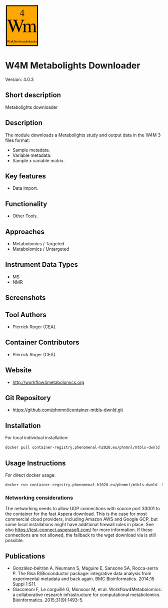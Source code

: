 <!-- Guidance: see https://github.com/phnmnl/phenomenal-h2020/wiki/The-Guideline-for-Container-GitHub-Respository-README.md-Creation -->

![Logo](w4m.png)

# W4M Metabolights Downloader
Version: 4.0.3

## Short description

<!-- 
This should only be 20 to 40 words, hopefully a single sentence.
-->

Metabolights downloader

## Description

The module downloads a Metabolights study and output data in the W4M 3 files format:

 - Sample metadata.
 - Variable metadata.
 - Sample x variable matrix.

## Key features

- Data import.

## Functionality

- Other Tools.

## Approaches

- Metabolomics / Targeted
- Metabolomics / Untargeted

## Instrument Data Types

- MS
- NMR

## Screenshots

## Tool Authors

- Pierrick Roger (CEA).

## Container Contributors

- Pierrick Roger (CEA).

## Website

- http://workflow4metabolomics.org

## Git Repository

- https://github.com/phnmnl/container-mtbls-dwnld.git

## Installation 

For local individual installation:

```bash
docker pull container-registry.phenomenal-h2020.eu/phnmnl/mtbls-dwnld
```

## Usage Instructions

For direct docker usage:
```bash
docker run container-registry.phenomenal-h2020.eu/phnmnl/mtbls-dwnld -h
```
### Networking considerations

The networking needs to allow UDP connections with source port 33001 to the container for the fast Aspera download. This is the case for most commercial cloud providers, including Amazon AWS and Google GCP, but some local installations might have additional firewall rules in place. See also https://test-connect.asperasoft.com/ for more information. If these connections are not allowed, the fallback to the wget download via is still possible.	    

## Publications

<!-- Guidance:
Use AMA style publications as a list (you can export AMA from PubMed, on the Formats: Citation link when looking at the entry).
-->

 - González-beltrán A, Neumann S, Maguire E, Sansone SA, Rocca-serra P. The Risa R/Bioconductor package: integrative data analysis from experimental metadata and back again. BMC Bioinformatics. 2014;15 Suppl 1:S11.
 - Giacomoni F, Le corguillé G, Monsoor M, et al. Workflow4Metabolomics: a collaborative research infrastructure for computational metabolomics. Bioinformatics. 2015;31(9):1493-5.
